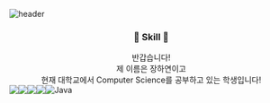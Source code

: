 
<!--
**hyjang14/hyjang14** is a ✨ _special_ ✨ repository because its `README.md` (this file) appears on your GitHub profile.

Here are some ideas to get you started:

- 🔭 I’m currently working on ...
- 🌱 I’m currently learning ...
- 👯 I’m looking to collaborate on ...
- 🤔 I’m looking for help with ...
- 💬 Ask me about ...
- 📫 How to reach me: ...
- 😄 Pronouns: ...
- ⚡ Fun fact: ...
-->
![header](https://capsule-render.vercel.app/api?type=waving&color=auto&height=300&section=header&text=welcome%20&fontSize=90&animation=twinkling&desc=👋&nbsp;Hi!&nbsp;Welcome&nbsp;to&nbsp;my&nbsp;github!&descAlignY=70)

<h3 align="center">🔨 Skill 🔨</h3>
<div align=center>
    반갑습니다!<br>
    제 이름은 장하연이고<br>
    현재 대학교에서 Computer Science를 공부하고 있는 학생입니다!<br>
<div style="display:flex; flex-direction:row;">
    <!--<img src="https://img.shields.io/badge/Gradle-02303A?style=for-the-badge&logo=gradle&logoColor=white"> -->
    <br>
    <img src="https://img.shields.io/badge/HTML-E34F26?style=for-the-badge&logo=html5&logoColor=white"> 
    <img src="https://img.shields.io/badge/CSS-1572B6?style=for-the-badge&logo=css3&logoColor=white">
    <img src="https://img.shields.io/badge/JAVASCRIPT-F7DF1E?style=for-the-badge&logo=javascript&logoColor=black"> 
    <br>
    <img src="https://img.shields.io/badge/Lua-2C2D72?style=for-the-badge&logo=Lua&logoColor=white"> 
    <img alt="Java" src ="https://img.shields.io/badge/Java-007396.svg?&style=for-the-badge&logo=Java&logoColor=white"/>
    <br><br>

</div><br>
</div>






